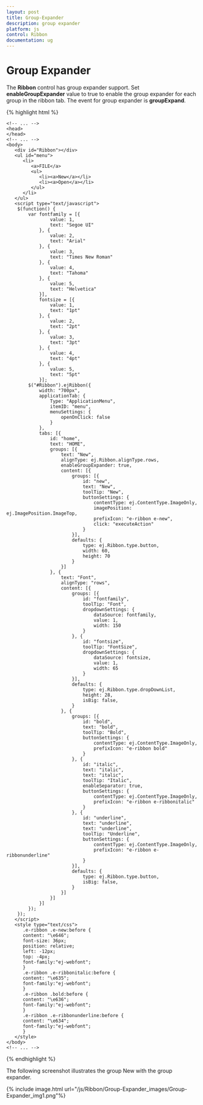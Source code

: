 ```yaml
---
layout: post
title: Group-Expander
description: group expander
platform: js
control: Ribbon
documentation: ug
---
```


# Group Expander

The **Ribbon** control has group expander support. Set **enableGroupExpander** value to true to enable the group expander for each group in the ribbon tab. The event for group expander is **groupExpand**.

{% highlight html %}

	<!-- ... -->
	<head>
	</head>
	<!-- ... -->
	<body>
	   <div id="Ribbon"></div>
	   <ul id="menu">
	      <li>
	         <a>FILE</a>
	         <ul>
	            <li><a>New</a></li>
	            <li><a>Open</a></li>
	         </ul>
	      </li>
	   </ul>
	   <script type="text/javascript">
		$(function() {
		    var fontfamily = [{
		            value: 1,
		            text: "Segoe UI"
		        }, {
		            value: 2,
		            text: "Arial"
		        }, {
		            value: 3,
		            text: "Times New Roman"
		        }, {
		            value: 4,
		            text: "Tahoma"
		        }, {
		            value: 5,
		            text: "Helvetica"
		        }],
		        fontsize = [{
		            value: 1,
		            text: "1pt"
		        }, {
		            value: 2,
		            text: "2pt"
		        }, {
		            value: 3,
		            text: "3pt"
		        }, {
		            value: 4,
		            text: "4pt"
		        }, {
		            value: 5,
		            text: "5pt"
		        }];
		    $("#Ribbon").ejRibbon({
		        width: "700px",
		        applicationTab: {
		            Type: "ApplicationMenu",
		            itemID: "menu",
		            menuSettings: {
		                openOnClick: false
		            }
		        },
		        tabs: [{
		            id: "home",
		            text: "HOME",
		            groups: [{
		                text: "New",
		                alignType: ej.Ribbon.alignType.rows,
		                enableGroupExpander: true,
		                content: [{
		                    groups: [{
		                        id: "new",
		                        text: "New",
		                        toolTip: "New",
		                        buttonSettings: {
		                            contentType: ej.ContentType.ImageOnly,
		                            imagePosition: ej.ImagePosition.ImageTop,
		                            prefixIcon: "e-ribbon e-new",
		                            click: "executeAction"
		                        }
		                    }],
		                    defaults: {
		                        type: ej.Ribbon.type.button,
		                        width: 60,
		                        height: 70
		                    }
		                }]
		            }, {
		                text: "Font",
		                alignType: "rows",
		                content: [{
		                    groups: [{
		                        id: "fontfamily",
		                        toolTip: "Font",
		                        dropdownSettings: {
		                            dataSource: fontfamily,
		                            value: 1,
		                            width: 150
		                        }
		                    }, {
		                        id: "fontsize",
		                        toolTip: "FontSize",
		                        dropdownSettings: {
		                            dataSource: fontsize,
		                            value: 1,
		                            width: 65
		                        }
		                    }],
		                    defaults: {
		                        type: ej.Ribbon.type.dropDownList,
		                        height: 28,
		                        isBig: false,
		                    }
		                }, {
		                    groups: [{
		                        id: "bold",
		                        text: "bold",
		                        toolTip: "Bold",
		                        buttonSettings: {
		                            contentType: ej.ContentType.ImageOnly,
		                            prefixIcon: "e-ribbon bold"
		                        }
		                    }, {
		                        id: "italic",
		                        text: "italic",
		                        text: "italic",
		                        toolTip: "Italic",
		                        enableSeparator: true,
		                        buttonSettings: {
		                            contentType: ej.ContentType.ImageOnly,
		                            prefixIcon: "e-ribbon e-ribbonitalic"
		                        }
		                    }, {
		                        id: "underline",
		                        text: "underline",
		                        text: "underline",
		                        toolTip: "Underline",
		                        buttonSettings: {
		                            contentType: ej.ContentType.ImageOnly,
		                            prefixIcon: "e-ribbon e-ribbonunderline"
		                        }
		                    }],
		                    defaults: {
		                        type: ej.Ribbon.type.button,
		                        isBig: false,
		                    }
		                }]
		            }]
		        }]
		    });
		});
	   </script>
	   <style type="text/css">
	      .e-ribbon .e-new:before {
	      content: "\e646";		  
	      font-size: 36px;
	      position: relative;
	      left: -12px;
	      top: -4px;
		  font-family:"ej-webfont";
	      }
	      .e-ribbon .e-ribbonitalic:before {
	      content: "\e635";		  
		  font-family:"ej-webfont";
	      }
	      .e-ribbon .bold:before {
	      content: "\e636";		  
		  font-family:"ej-webfont";
	      }
	      .e-ribbon .e-ribbonunderline:before {
	      content: "\e634";		  
		  font-family:"ej-webfont";
	      }
	   </style>
	</body>
	<!-- ... -->

{% endhighlight %}

The following screenshot illustrates the group New with the group expander.

{% include image.html url="/js/Ribbon/Group-Expander_images/Group-Expander_img1.png"%}


